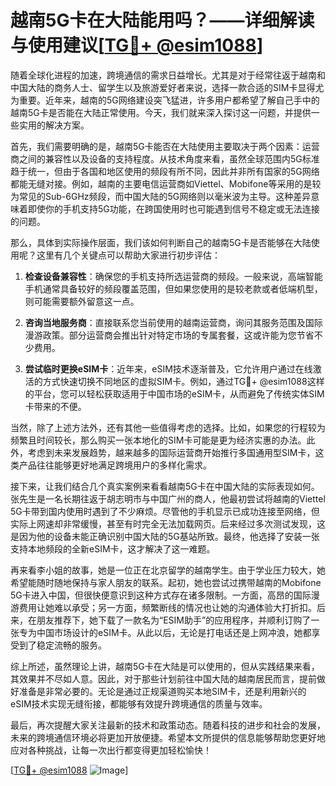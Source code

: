 # 越南5G卡在大陆能用吗？——详细解读与使用建议[[TG💪+ @esim1088](https://t.me/s/esim1088)]

随着全球化进程的加速，跨境通信的需求日益增长。尤其是对于经常往返于越南和中国大陆的商务人士、留学生以及旅游爱好者来说，选择一款合适的SIM卡显得尤为重要。近年来，越南的5G网络建设突飞猛进，许多用户都希望了解自己手中的越南5G卡是否能在大陆正常使用。今天，我们就来深入探讨这一问题，并提供一些实用的解决方案。

首先，我们需要明确的是，越南5G卡能否在大陆使用主要取决于两个因素：运营商之间的兼容性以及设备的支持程度。从技术角度来看，虽然全球范围内5G标准趋于统一，但由于各国和地区使用的频段有所不同，因此并非所有国家的5G网络都能无缝对接。例如，越南的主要电信运营商如Viettel、Mobifone等采用的是较为常见的Sub-6GHz频段，而中国大陆的5G网络则以毫米波为主导。这种差异意味着即使你的手机支持5G功能，在跨国使用时也可能遇到信号不稳定或无法连接的问题。

那么，具体到实际操作层面，我们该如何判断自己的越南5G卡是否能够在大陆使用呢？这里有几个关键点可以帮助大家进行初步评估：

1. **检查设备兼容性**：确保您的手机支持所选运营商的频段。一般来说，高端智能手机通常具备较好的频段覆盖范围，但如果您使用的是较老款或者低端机型，则可能需要额外留意这一点。
   
2. **咨询当地服务商**：直接联系您当前使用的越南运营商，询问其服务范围及国际漫游政策。部分运营商会推出针对特定市场的专属套餐，这或许能为您节省不少费用。

3. **尝试临时更换eSIM卡**：近年来，eSIM技术逐渐普及，它允许用户通过在线激活的方式快速切换不同地区的虚拟SIM卡。例如，通过TG💪+ @esim1088这样的平台，您可以轻松获取适用于中国市场的eSIM卡，从而避免了传统实体SIM卡带来的不便。

当然，除了上述方法外，还有其他一些值得考虑的选择。比如，如果您的行程较为频繁且时间较长，那么购买一张本地化的SIM卡可能是更为经济实惠的办法。此外，考虑到未来发展趋势，越来越多的国际运营商开始推行多国通用型SIM卡，这类产品往往能够更好地满足跨境用户的多样化需求。

接下来，让我们结合几个真实案例来看看越南5G卡在中国大陆的实际表现如何。张先生是一名长期往返于胡志明市与中国广州的商人，他最初尝试将越南的Viettel 5G卡带到国内使用时遇到了不少麻烦。尽管他的手机显示已成功连接至网络，但实际上网速却非常缓慢，甚至有时完全无法加载网页。后来经过多次测试发现，这是因为他的设备未能正确识别中国大陆的5G基站所致。最终，他选择了安装一张支持本地频段的全新eSIM卡，这才解决了这一难题。

再来看李小姐的故事，她是一位正在北京留学的越南学生。由于学业压力较大，她希望能随时随地保持与家人朋友的联系。起初，她也尝试过携带越南的Mobifone 5G卡进入中国，但很快便意识到这种方式存在诸多限制。一方面，高昂的国际漫游费用让她难以承受；另一方面，频繁断线的情况也让她的沟通体验大打折扣。后来，在朋友推荐下，她下载了一款名为“ESIM助手”的应用程序，并顺利订购了一张专为中国市场设计的eSIM卡。从此以后，无论是打电话还是上网冲浪，她都享受到了稳定流畅的服务。

综上所述，虽然理论上讲，越南5G卡在大陆是可以使用的，但从实践结果来看，其效果并不尽如人意。因此，对于那些计划前往中国大陆的越南居民而言，提前做好准备是非常必要的。无论是通过正规渠道购买本地SIM卡，还是利用新兴的eSIM技术实现无缝衔接，都能够有效提升跨境通信的质量与效率。

最后，再次提醒大家关注最新的技术和政策动态。随着科技的进步和社会的发展，未来的跨境通信环境必将更加开放便捷。希望本文所提供的信息能够帮助您更好地应对各种挑战，让每一次出行都变得更加轻松愉快！

[[TG💪+ @esim1088](https://t.me/s/esim1088) ![Image](https://i.postimg.cc/4NQfJmqS/Snipaste-2025-05-13-00-14-12.png)]